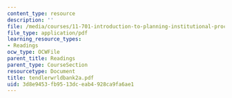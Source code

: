 ```yaml
---
content_type: resource
description: ''
file: /media/courses/11-701-introduction-to-planning-institutional-processes-in-developing-countries-fall-2003/3d8e9453fb9513dceab4928ca9fa6ae1_tendlerwrldbank2a.pdf
file_type: application/pdf
learning_resource_types:
- Readings
ocw_type: OCWFile
parent_title: Readings
parent_type: CourseSection
resourcetype: Document
title: tendlerwrldbank2a.pdf
uid: 3d8e9453-fb95-13dc-eab4-928ca9fa6ae1
---
```

